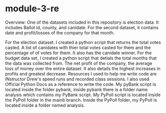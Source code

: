 # module-3-re
Overview: One of the datasets included in this repository is election data. It includes Ballot id, county, and canidate. For the second dataset, it contains date and profit/losses of the company for that month.

For the election dataset. I created a python script that returns the total votes casted. A list of canidates with thier total votes casted for them and the percentage of of votes for them. It also has the canidate winner. For the budget data set, I created a python script that detials the total months that the data was collected from. The net profit of the company, the average loss of money over the entire dataset. It also details the highest increases in profits and greatest decrease. Resources I used to help me write code are INstructor Drew's speed runs and recorded class sessions. I also used Official Python Docs as a reference to write the code. My pyBank script is located inside the folder pybank, inside pybank there is a folder name analysis which contains my PyBank script. My PyPoll script is located inside the PyPoll folder in the mainb branch. Inside the PyPoll folder, my PyPoll is located inside a folder named analysis.
